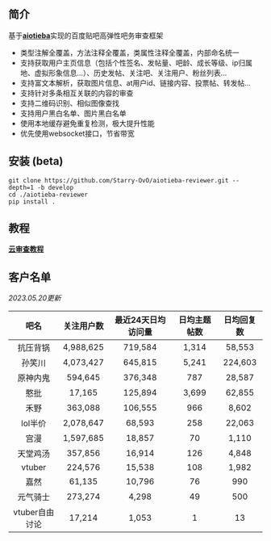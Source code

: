 ## 简介

基于[**aiotieba**](https://github.com/Starry-OvO/aiotieba)实现的百度贴吧高弹性吧务审查框架

+ 类型注解全覆盖，方法注释全覆盖，类属性注释全覆盖，内部命名统一
+ 支持获取用户主页信息（包括个性签名、发帖量、吧龄、成长等级、ip归属地、虚拟形象信息...）、历史发帖、关注吧、关注用户、粉丝列表...
+ 支持富文本解析，获取图片信息、at用户id、链接内容、投票帖、转发帖...
+ 支持针对多条相互关联的内容的审查
+ 支持二维码识别、相似图像查找
+ 支持用户黑白名单、图片黑白名单
+ 使用本地缓存避免重复检测，极大提升性能
+ 优先使用websocket接口，节省带宽

## 安装 (beta)

```shell
git clone https://github.com/Starry-OvO/aiotieba-reviewer.git --depth=1 -b develop
cd ./aiotieba-reviewer
pip install .
```

## 教程

[**云审查教程**](tutorial/reviewer.md)

## 客户名单

*2023.05.20更新*

|      吧名      | 关注用户数 | 最近24天日均访问量 | 日均主题帖数 | 日均回复数 |
| :------------: | :--------: | :----------------: | :----------: | :--------: |
|    抗压背锅    | 4,988,625  |      719,584       |    1,314     |   58,553   |
|     孙笑川     | 4,073,427  |      645,815       |    5,241     |  224,603   |
|    原神内鬼    |  594,645   |      376,348       |     787      |   28,587   |
|      憨批      |   17,165   |      125,894       |    3,699     |   62,855   |
|      禾野      |  363,088   |      106,555       |     966      |   8,602    |
|    lol半价     | 2,078,647  |       68,593       |     258      |   22,063   |
|      宫漫      | 1,597,685  |       18,857       |      70      |   1,110    |
|    天堂鸡汤    |  357,856   |       16,914       |     126      |   4,848    |
|     vtuber     |  224,576   |       15,538       |     108      |   1,982    |
|      嘉然      |   61,135   |       10,796       |      76      |    990     |
|    元气骑士    |  273,274   |       4,298        |      49      |    500     |
| vtuber自由讨论 |   17,214   |       1,053        |      1       |     13     |
